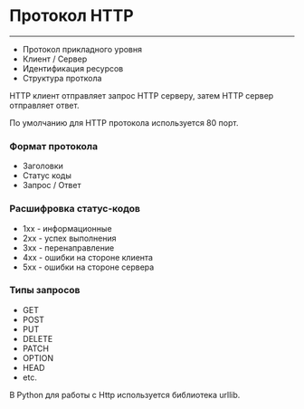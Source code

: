 # Протокол HTTP

---

- Протокол прикладного уровня
- Клиент / Сервер
- Идентификация ресурсов
- Структура проткола

HTTP клиент отправляет запрос HTTP серверу, затем HTTP сервер отправляет ответ. 

По умолчанию для HTTP протокола используется 80 порт.

### Формат протокола

- Заголовки
- Статус коды
- Запрос / Ответ

### Расшифровка статус-кодов

- 1хх - информационные
- 2хх - успех выполнения
- 3хх - перенаправление
- 4хх - ошибки на стороне клиента
- 5хх - ошибки на стороне сервера

### Типы запросов

- GET
- POST
- PUT
- DELETE
- PATCH
- OPTION
- HEAD
- etc.

В Python для работы с Http используется библиотека urllib.
